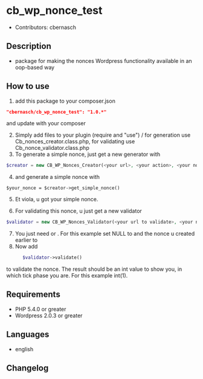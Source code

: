 cb_wp_nonce_test
================

* Contributors: cbernasch

Description
-----------

* package for making the nonces Wordpress functionality available in an oop-based way

How to use
------------
 1. add this package to your composer.json

 ```json
 "cbernasch/cb_wp_nonce_test": "1.0.*"
 ```

 and update with your composer

 2. Simply add files to your plugin (require and "use") / for generation use Cb_nonces_creator.class.php, for validating use Cb_nonce_validator.class.php
 3. To generate a simple nonce, just get a new generator with
 ```php
 $creator = new CB_WP_Nonces_Creator(<your url>, <your action>, <your nonce name>);
 ```
 4. and generate a simple nonce with
 ```
 $your_nonce = $creator->get_simple_nonce()
 ```
 5. Et viola, u got your simple nonce.

 6. For validating this nonce, u just get a new validator
  ```php
  $validator = new CB_WP_Nonces_Validator(<your url to validate>, <your nonce to validate>, <your action>, <your nonce name>);
  ```
 7. You just need <your url to validate> or <your nonce to validate>. For this example set NULL to <your url to validate> and the nonce u created earlier to <your nonce to validate>
 8. Now add
  ```php
        $validator->validate()
   ```
   to validate the nonce. The result should be an int value to show you, in which tick phase you are. For this example int(1).



Requirements
------------

* PHP 5.4.0 or greater
* Wordpress 2.0.3 or greater

Languages
------------

* english

Changelog
---------

